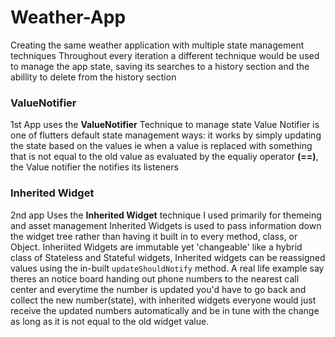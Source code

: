 # Weather-App
Creating the same weather application with multiple state management techniques
Throughout every iteration a different technique would be used to manage the app state, saving its searches to a history section and the abillity to delete from the history section

### ValueNotifier
1st App uses the **ValueNotifier** Technique to manage state
Value Notifier is one of flutters default state management ways: it works by simply updating the state based on the values
ie when a value is replaced with something that is not equal to the old value as evaluated by the equaliy operator **(==)**, the Value notifier the notifies its listeners

### Inherited Widget
2nd app Uses the **Inherited Widget** technique I used primarily for themeing and asset management
Inherited Widgets is used to pass information down the widget tree rather than having it built in to every method, class, or Object. Inheriited Widgets are immutable yet 'changeable' like a hybrid class of Stateless and Stateful widgets, Inherited widgets can be reassigned values using the in-built `updateShouldNotify` method. A real life example say theres an notice board handing out phone numbers to the nearest call center and everytime the number is updated you'd have to go back and collect the new number(state), with inherited widgets everyone would just receive the updated numbers automatically and be in tune with the change as long as it is not equal to the old widget value.
